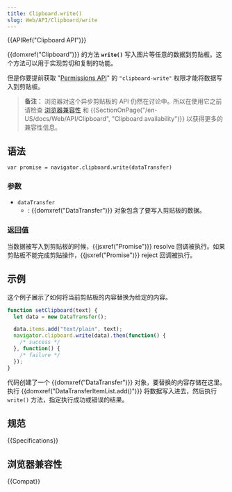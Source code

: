 ```yaml
---
title: Clipboard.write()
slug: Web/API/Clipboard/write
---
```


{{APIRef("Clipboard API")}}

{{domxref("Clipboard")}} 的方法 **`write()`** 写入图片等任意的数据到剪贴板。这个方法可以用于实现剪切和复制的功能。

但是你要提前获取 "[Permissions API](/zh-CN/docs/Web/API/Permissions_API)" 的 `"clipboard-write"` 权限才能将数据写入到剪贴板。

> **备注：** 浏览器对这个异步剪贴板的 API 仍然在讨论中。所以在使用它之前请检查 [浏览器兼容性](#浏览器兼容性) 和 {{SectionOnPage("/en-US/docs/Web/API/Clipboard", "Clipboard availability")}} 以获得更多的兼容性信息。

## 语法

```
var promise = navigator.clipboard.write(dataTransfer)
```

### 参数

- `dataTransfer`
  - : {{domxref("DataTransfer")}} 对象包含了要写入剪贴板的数据。

### 返回值

当数据被写入到剪贴板的时候，{{jsxref("Promise")}} resolve 回调被执行。如果剪贴板不能完成剪贴操作，{{jsxref("Promise")}} reject 回调被执行。

## 示例

这个例子展示了如何将当前剪贴板的内容替换为给定的内容。

```js
function setClipboard(text) {
  let data = new DataTransfer();

  data.items.add("text/plain", text);
  navigator.clipboard.write(data).then(function() {
    /* success */
  }, function() {
    /* failure */
  });
}
```

代码创建了一个 {{domxref("DataTransfer")}} 对象，要替换的内容存储在这里。执行 {{domxref("DataTransferItemList.add()")}} 将数据写入进去，然后执行 `write()` 方法，指定执行成功或错误的结果。

## 规范

{{Specifications}}

## 浏览器兼容性

{{Compat}}
